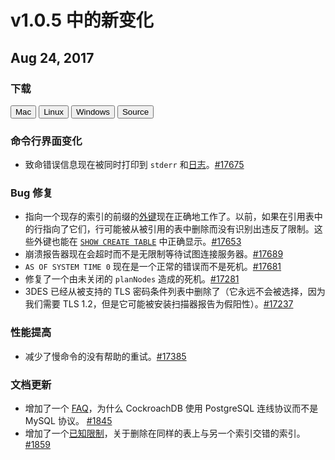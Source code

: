 # v1.0.5 中的新变化

## Aug 24, 2017

### 下载

<div id="os-tabs" class="clearfix">
    <a href="https://binaries.cockroachdb.com/cockroach-v1.0.5.darwin-10.9-amd64.tgz"><button id="mac" data-eventcategory="mac-binary-release-notes">Mac</button></a>
    <a href="https://binaries.cockroachdb.com/cockroach-v1.0.5.linux-amd64.tgz"><button id="linux" data-eventcategory="linux-binary-release-notes">Linux</button></a>
    <a href="https://binaries.cockroachdb.com/cockroach-v1.0.5.windows-6.2-amd64.zip"><button id="windows" data-eventcategory="windows-binary-release-notes">Windows</button></a>
    <a href="https://binaries.cockroachdb.com/cockroach-v1.0.5.src.tgz"><button id="source" data-eventcategory="source-release-notes">Source</button></a>
</div>

### 命令行界面变化

- 致命错误信息现在被同时打印到 `stderr` 和[日志](../v1.0/debug-and-error-logs.md)。[#17675](https://github.com/cockroachdb/cockroach/pull/17675)

### Bug 修复

- 指向一个现存的索引的前缀的[外键](../v1.0/foreign-key.md)现在正确地工作了。以前，如果在引用表中的行指向了它们，行可能被从被引用的表中删除而没有识别出违反了限制。这些外键也能在 [`SHOW CREATE TABLE`](../v1.0/show-create-table.md) 中正确显示。[#17653](https://github.com/cockroachdb/cockroach/pull/17653)
- 崩溃报告器现在会超时而不是无限制等待试图连接服务器。[#17689](https://github.com/cockroachdb/cockroach/pull/17689)
- `AS OF SYSTEM TIME 0` 现在是一个正常的错误而不是死机。[#17681](https://github.com/cockroachdb/cockroach/pull/17681)
- 修复了一个由未关闭的 `planNodes` 造成的死机。[#17281](https://github.com/cockroachdb/cockroach/pull/17281)
- 3DES 已经从被支持的 TLS 密码条件列表中删除了（它永远不会被选择，因为我们需要 TLS 1.2，但是它可能被安装扫描器报告为假阳性）。[#17237](https://github.com/cockroachdb/cockroach/pull/17237)

### 性能提高

- 减少了慢命令的没有帮助的重试。[#17385](https://github.com/cockroachdb/cockroach/pull/17385)

### 文档更新

- 增加了一个 [FAQ](../v1.0/frequently-asked-questions.md#why-does-cockroachdb-use-the-postgresql-wire-protocol-instead-of-the-mysql-protocol)，为什么 CockroachDB 使用 PostgreSQL 连线协议而不是 MySQL 协议。 [#1845](https://github.com/cockroachdb/docs/pull/1845)
- 增加了一个[已知限制](../v1.0/known-limitations.md#dropping-an-index-interleaved-into-another-index-on-the-same-table)，关于删除在同样的表上与另一个索引交错的索引。[#1859](https://github.com/cockroachdb/docs/pull/1859)
